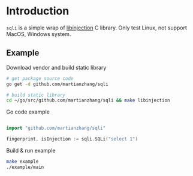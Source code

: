 # Introduction

`sqli` is a simple wrap of [libinjection](https://github.com/client9/libinjection) C library. Only test Linux, not support MacOS, Windows system.

## Example 

Download vendor and build static library

```bash
# get package source code
go get -d github.com/martianzhang/sqli

# build static library
cd ~/go/src/github.com/martianzhang/sqli && make libinjection
```

Go code example

```go

import "github.com/martianzhang/sqli"

fingerprint, isInjection := sqli.SQLi("select 1")

```

Build & run example

```bash
make example
./example/main
```
